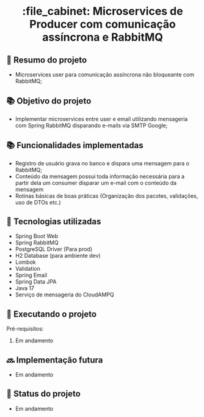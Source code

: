 <h1 align="center">:file_cabinet: Microservices de Producer com comunicação assíncrona e RabbitMQ</h1>

## :memo: Resumo do projeto
* Microservices user para comunicação assíncrona não bloqueante com RabbitMQ;

## :books: Objetivo do projeto
* Implementar microservices entre user e email utilizando mensageria com Spring RabbitMQ disparando e-mails via SMTP Google;

## :books: Funcionalidades implementadas
* Registro de usuário grava no banco e dispara uma mensagem para o RabbitMQ;
* Conteúdo da mensagem possui toda informação necessária para a partir dela um consumer disparar um e-mail com o conteúdo da mensagem
* Rotinas básicas de boas práticas (Organização dos pacotes, validações, uso de DTOs etc.)

## :wrench: Tecnologias utilizadas
* Spring Boot Web
* Spring RabbitMQ
* PostgreSQL Driver (Para prod)
* H2 Database (para ambiente dev)
* Lombok
* Validation
* Spring Email
* Spring Data JPA
* Java 17
* Serviço de mensageria do CloudAMPQ

## :rocket: Executando o projeto

Pré-requisitos:
1. Em andamento

## :soon: Implementação futura
* Em andamento

## :dart: Status do projeto
* Em andamento